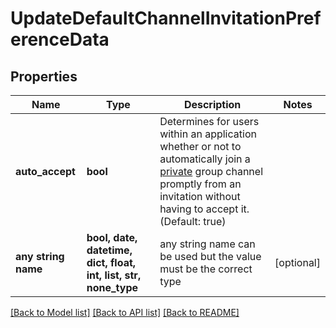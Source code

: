 # UpdateDefaultChannelInvitationPreferenceData


## Properties
Name | Type | Description | Notes
------------ | ------------- | ------------- | -------------
**auto_accept** | **bool** | Determines for users within an application whether or not to automatically join a [private](/docs/chat/v3/platform-api/guides/group-channel#-3-private-vs-public) group channel promptly from an invitation without having to accept it. (Default: true) | 
**any string name** | **bool, date, datetime, dict, float, int, list, str, none_type** | any string name can be used but the value must be the correct type | [optional]

[[Back to Model list]](../README.md#documentation-for-models) [[Back to API list]](../README.md#documentation-for-api-endpoints) [[Back to README]](../README.md)



